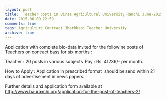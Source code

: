 ```yaml
---
layout: post
title:  Teacher posts in Birsa Agricultural University Ranchi June-2015
date: 2015-06-09 22:59
comments: true
tags: Agriculture Contract Jharkhand Teacher University
archive: true
---
```

Application with complete bio-data invited for the following posts of Teachers on contract bass for six months : 

Teacher : 20 posts in various subjects, Pay : Rs. 41236/- per month. 

How to Apply : Application in prescribed format  should be send within 21 days of advertisement in news papers.

Further details and application form available at  <http://www.bauranchi.org/application-for-the-post-of-teachers-2/>
